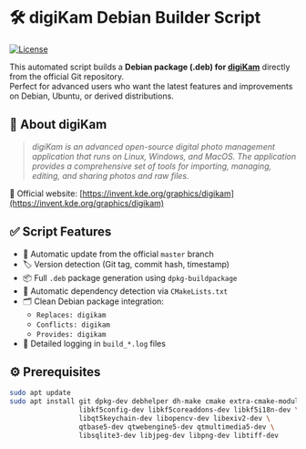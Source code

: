 # 🛠️ digiKam Debian Builder Script

[![License](https://img.shields.io/badge/license-GPLv3-blue.svg)](LICENSE)

This automated script builds a **Debian package (.deb) for [digiKam](https://invent.kde.org/graphics/digikam)** directly from the official Git repository.  
Perfect for advanced users who want the latest features and improvements on Debian, Ubuntu, or derived distributions.

## 📸 About digiKam

> *digiKam is an advanced open-source digital photo management application that runs on Linux, Windows, and MacOS. The application provides a comprehensive set of tools for importing, managing, editing, and sharing photos and raw files.*

🔗 Official website: [https://invent.kde.org/graphics/digikam](https://invent.kde.org/graphics/digikam)

## ✅ Script Features

- 🔁 Automatic update from the official `master` branch
- 🏷️ Version detection (Git tag, commit hash, timestamp)
- 📦 Full `.deb` package generation using `dpkg-buildpackage`
- 🔧 Automatic dependency detection via `CMakeLists.txt`
- 🗂️ Clean Debian package integration:
  - `Replaces: digikam`
  - `Conflicts: digikam`
  - `Provides: digikam`
- 📜 Detailed logging in `build_*.log` files

## ⚙️ Prerequisites

```bash
sudo apt update
sudo apt install git dpkg-dev debhelper dh-make cmake extra-cmake-modules \
                 libkf5config-dev libkf5coreaddons-dev libkf5i18n-dev \
                 libqt5keychain-dev libopencv-dev libexiv2-dev \
                 qtbase5-dev qtwebengine5-dev qtmultimedia5-dev \
                 libsqlite3-dev libjpeg-dev libpng-dev libtiff-dev
